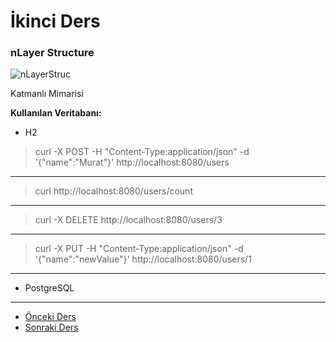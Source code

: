 # İkinci Ders

### nLayer Structure

![nLayerStruc](https://github.com/yildirim-murat/JavaTutorial/assets/150040119/f6d21dc1-3104-4681-971b-401dd2c64ece)


Katmanlı Mimarisi

**Kullanılan Veritabanı:**

- H2 
> curl -X POST -H "Content-Type:application/json" -d '{"name":"Murat"}' http://localhost:8080/users
---
> curl http://localhost:8080/users/count
---
> curl -X DELETE http://localhost:8080/users/3
---
> curl -X PUT -H "Content-Type:application/json" -d '{"name":"newValue"}' http://localhost:8080/users/1
---

- PostgreSQL

***

* [Önceki Ders](https://github.com/yildirim-murat/JavaTutorial/tree/master)
* [Sonraki Ders](https://github.com/yildirim-murat/JavaTutorial/tree/lesson3)